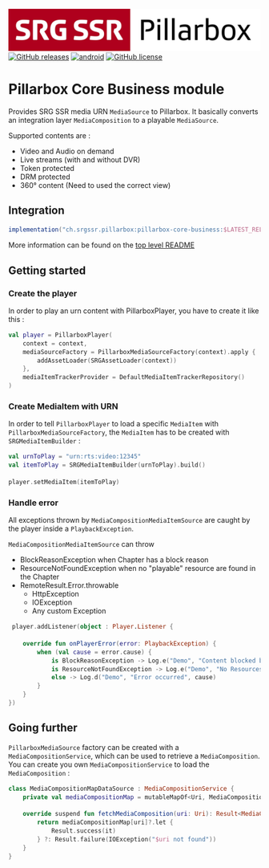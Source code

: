 [![Pillarbox logo](https://github.com/SRGSSR/pillarbox-apple/blob/main/docs/README-images/logo.jpg)](https://github.com/SRGSSR/pillarbox-android)
[![GitHub releases](https://img.shields.io/github/v/release/SRGSSR/pillarbox-android)](https://github.com/SRGSSR/pillarbox-android/releases)
[![android](https://img.shields.io/badge/android-21+-green)](https://github.com/SRGSSR/pillarbox-android)
[![GitHub license](https://img.shields.io/github/license/SRGSSR/pillarbox-android)](https://github.com/SRGSSR/pillarbox-android/blob/main/LICENSE)

# Pillarbox Core Business module

Provides SRG SSR media URN `MediaSource` to Pillarbox. It basically converts an integration layer `MediaComposition` to a
playable `MediaSource`.

Supported contents are :

- Video and Audio on demand
- Live streams (with and without DVR)
- Token protected
- DRM protected
- 360° content (Need to used the correct view)

## Integration

```gradle
implementation("ch.srgssr.pillarbox:pillarbox-core-business:$LATEST_RELEASE_VERSION")
```

More information can be found on the [top level README](../docs/README.md)

## Getting started

### Create the player

In order to play an urn content with PillarboxPlayer, you have to create it like this :

```kotlin
val player = PillarboxPlayer(
    context = context,
    mediaSourceFactory = PillarboxMediaSourceFactory(context).apply {
        addAssetLoader(SRGAssetLoader(context))
    },
    mediaItemTrackerProvider = DefaultMediaItemTrackerRepository()
)
```

### Create MediaItem with URN

In order to tell `PillarboxPlayer` to load a specific `MediaItem` with `PillarboxMediaSourceFactory`, the `MediaItem` has to be created with 
`SRGMediaItemBuilder` :

```kotlin
val urnToPlay = "urn:rts:video:12345"
val itemToPlay = SRGMediaItemBuilder(urnToPlay).build()

player.setMediaItem(itemToPlay)
```

### Handle error

All exceptions thrown by `MediaCompositionMediaItemSource` are caught by the player inside a `PlaybackException`.

`MediaCompositionMediaItemSource` can throw

- BlockReasonException when Chapter has a block reason
- ResourceNotFoundException when no "playable" resource are found in the Chapter
- RemoteResult.Error.throwable
    - HttpException
    - IOException
    - Any custom Exception

```kotlin
 player.addListener(object : Player.Listener {

    override fun onPlayerError(error: PlaybackException) {
        when (val cause = error.cause) {
            is BlockReasonException -> Log.e("Demo", "Content blocked by ${cause.blockReason}")
            is ResourceNotFoundException -> Log.e("Demo", "No Resources found in the Chapter")
            else -> Log.d("Demo", "Error occurred", cause)
        }
    }
})
```

## Going further

`PillarboxMediaSource` factory can be created with a `MediaCompositionService`, which can be used to retrieve a `MediaComposition`.  You can create 
you own `MediaCompositionService` to load the `MediaComposition` :

```kotlin
class MediaCompositionMapDataSource : MediaCompositionService {
    private val mediaCompositionMap = mutableMapOf<Uri, MediaComposition>()

    override suspend fun fetchMediaComposition(uri: Uri): Result<MediaComposition> {
        return mediaCompositionMap[uri]?.let {
            Result.success(it)
        } ?: Result.failure(IOException("$uri not found"))
    }
}
```
